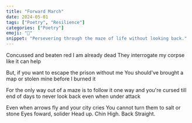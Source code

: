```yaml
---
title: "Forward March"
date: 2024-05-01
tags: ["Poetry", "Resilience"]
categories: ["Poetry"]
emoji: "🏹"
snippet: "Persevering through the maze of life without looking back."
---
```

Concussed and beaten red
I am already dead
They interrogate my corpse like it can help

But, if you want to escape the prison without me
You should've brought a map
 or stolen mine before I burned it

 For the only way out of a maze
 is to follow it one way
and you're cursed till end of days
 to never look back
 even when under attack

Even when arrows fly and your city cries
You cannot turn them to salt or stone
Eyes foward, solider
Head up.
Chin High.
Back Straight.
